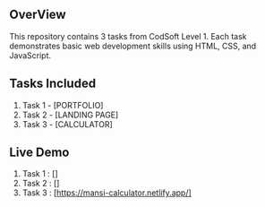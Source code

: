 ## OverView
This repository contains 3 tasks from CodSoft Level 1. Each task demonstrates basic web development skills using HTML, CSS, and JavaScript.
## Tasks Included
1. Task 1 - [PORTFOLIO]
2. Task 2 - [LANDING PAGE]
3. Task 3 - [CALCULATOR]

## Live Demo
1. Task 1 : []
2. Task 2 : []
3. Task 3 : [https://mansi-calculator.netlify.app/]
